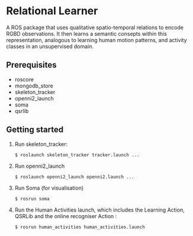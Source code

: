# Relational Learner
A ROS package that uses qualitative spatio-temporal relations to encode RGBD observations.
It then learns a semantic consepts within this representation, analogous to learning human motion patterns, and activity classes in an unsupervised domain.


Prerequisites
-------------

- roscore
- mongodb_store
- skeleton_tracker
- openni2_launch
- soma
- qsrlib


Getting started
-------------------------------
1. Run skeleton_tracker:
    ```
    $ roslaunch skeleton_tracker tracker.launch ...
    ```


2. Run openni2_launch
    ```
    $ roslaunch openni2_launch openni2.launch ...
    ```

3. Run Soma (for visualisation)
    ```
    $ rosrun soma
    ```


4. Run the Human Activities launch, which includes the Learning Action, QSRLib and the online recogniser Action :
    ```
    $ rosrun human_activities human_activities.launch
    ```
